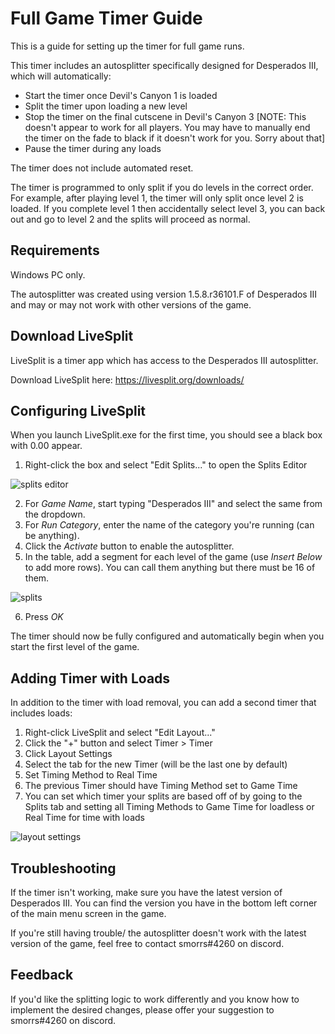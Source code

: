 # Full Game Timer Guide
This is a guide for setting up the timer for full game runs.

This timer includes an autosplitter specifically designed for Desperados III, which will automatically:
* Start the timer once Devil's Canyon 1 is loaded
* Split the timer upon loading a new level
* Stop the timer on the final cutscene in Devil's Canyon 3 [NOTE: This doesn't appear to work for all players. You may have to manually end the timer on the fade to black if it doesn't work for you. Sorry about that]
* Pause the timer during any loads

The timer does not include automated reset.

The timer is programmed to only split if you do levels in the correct order. For example, after playing level 1, the timer will only split once level 2 is loaded. If you complete level 1 then accidentally select level 3, you can back out and go to level 2 and the splits will proceed as normal.


## Requirements
Windows PC only.

The autosplitter was created using version 1.5.8.r36101.F of Desperados III and may or may not work with other versions of the game. 


## Download LiveSplit
LiveSplit is a timer app which has access to the Desperados III autosplitter.

Download LiveSplit here: https://livesplit.org/downloads/


## Configuring LiveSplit
When you launch LiveSplit.exe for the first time, you should see a black box with 0.00 appear.

1. Right-click the box and select "Edit Splits..." to open the Splits Editor

![splits editor](https://user-images.githubusercontent.com/104397629/196058305-74aace7d-ebe4-4da8-9e94-10ab4eec9395.PNG)

2. For *Game Name*, start typing "Desperados III" and select the same from the dropdown.
3. For *Run Category*, enter the name of the category you're running (can be anything).
4. Click the *Activate* button to enable the autosplitter.
5. In the table, add a segment for each level of the game (use *Insert Below* to add more rows). You can call them anything but there must be 16 of them.

![splits](https://user-images.githubusercontent.com/104397629/196058538-ea6cdfc4-d6c2-400f-a2b5-cc795234743e.PNG)

6. Press *OK*

The timer should now be fully configured and automatically begin when you start the first level of the game.


## Adding Timer with Loads
In addition to the timer with load removal, you can add a second timer that includes loads:

1. Right-click LiveSplit and select "Edit Layout..."
2. Click the "+" button and select Timer > Timer
3. Click Layout Settings
4. Select the tab for the new Timer (will be the last one by default)
5. Set Timing Method to Real Time
6. The previous Timer should have Timing Method set to Game Time
7. You can set which timer your splits are based off of by going to the Splits tab and setting all Timing Methods to Game Time for loadless or Real Time for time with loads

![layout settings](https://user-images.githubusercontent.com/104397629/196529329-6884209c-d2e0-48b1-8053-e839b10325bf.PNG)


## Troubleshooting
If the timer isn't working, make sure you have the latest version of Desperados III. You can find the version you have in the bottom left corner of the main menu screen in the game. 

If you're still having trouble/ the autosplitter doesn't work with the latest version of the game, feel free to contact smorrs#4260 on discord.


## Feedback
If you'd like the splitting logic to work differently and you know how to implement the desired changes, please offer your suggestion to smorrs#4260 on discord. 
